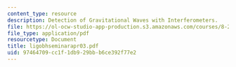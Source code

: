 ```yaml
---
content_type: resource
description: Detection of Gravitational Waves with Interferometers.
file: https://ol-ocw-studio-app-production.s3.amazonaws.com/courses/8-224-exploring-black-holes-general-relativity-astrophysics-spring-2003/97464709cc1f1db929bbb6ce392f77e2_ligobhseminarapr03.pdf
file_type: application/pdf
resourcetype: Document
title: ligobhseminarapr03.pdf
uid: 97464709-cc1f-1db9-29bb-b6ce392f77e2
---
```

